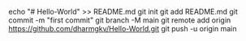 echo "# Hello-World" >> README.md
git init
git add README.md
git commit -m "first commit"
git branch -M main
git remote add origin https://github.com/dharmgkv/Hello-World.git
git push -u origin main
